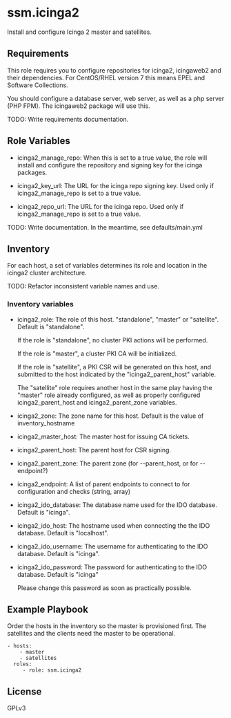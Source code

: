 # ssm.icinga2

Install and configure Icinga 2 master and satellites.

## Requirements

This role requires you to configure repositories for icinga2, icingaweb2 and
their dependencies. For CentOS/RHEL version 7 this means EPEL and Software
Collections.

You should configure a database server, web server, as well as a php server
(PHP FPM). The icingaweb2 package will use this.

TODO: Write requirements documentation.

## Role Variables

- icinga2\_manage\_repo: When this is set to a true value, the role
  will install and configure the repository and signing key for the
  icinga packages.

- icinga2\_key\_url: The URL for the icinga repo signing key. Used
  only if icinga2\_manage\_repo is set to a true value.

- icinga2\_repo\_url: The URL for the icinga repo. Used only if
  icinga2\_manage\_repo is set to a true value.

TODO: Write documentation. In the meantime, see defaults/main.yml

## Inventory

For each host, a set of variables determines its role and location in the
icinga2 cluster architecture.

TODO: Refactor inconsistent variable names and use.

### Inventory variables

- icinga2\_role: The role of this host. "standalone", "master" or
  "satellite".  Default is "standalone".

  If the role is "standalone", no cluster PKI actions will be
  performed.

  If the role is "master", a cluster PKI CA will be initialized.

  If the role is "satellite", a PKI CSR will be generated on this
  host, and submitted to the host indicated by the
  "icinga2\_parent\_host" variable.

  The "satellite" role requires another host in the same play having
  the "master" role already configured, as well as properly configured
  icinga2\_parent\_host and icinga2\_parent\_zone variables.

- icinga2\_zone: The zone name for this host.  Default is the value of
  inventory\_hostname

- icinga2\_master\_host: The master host for issuing CA tickets.

- icinga2\_parent\_host: The parent host for CSR signing.

- icinga2\_parent\_zone: The parent zone (for --parent\_host, or for
  --endpoint?)

- icinga2\_endpoint: A list of parent endpoints to connect to for
  configuration and checks (string, array)

- icinga2\_ido\_database: The database name used for the IDO
  database. Default is "icinga".

- icinga2\_ido\_host: The hostname used when connecting the the IDO
  database. Default is "localhost".

- icinga2\_ido\_username: The username for authenticating to the IDO
  database. Default is "icinga".

- icinga2\_ido\_password: The password for authenticating to the IDO
  database. Default is "icinga"

  Please change this password as soon as practically possible.

## Example Playbook

Order the hosts in the inventory so the master is provisioned first. The
satellites and the clients need the master to be operational.

    - hosts:
        - master
        - satellites
      roles:
         - role: ssm.icinga2

## License

GPLv3
